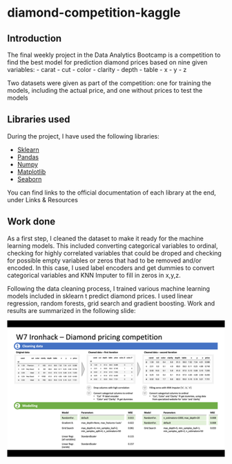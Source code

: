 # diamond-competition-kaggle

## Introduction

The final weekly project in the Data Analytics Bootcamp is a competition to find the best model for prediction diamond prices based on nine given variables:
    - carat
    - cut
    - color
    - clarity
    - depth
    - table
    - x
    - y
    - z

Two datasets were given as part of the competition: one for training the models, including the actual price, and one without prices to test the models 

## Libraries used

During the project, I have used the following libraries:
- [Sklearn](https://scikit-learn.org/stable/modules/classes.html)
- [Pandas](https://pandas.pydata.org/)
- [Numpy](https://numpy.org/doc/)
- [Matplotlib](https://matplotlib.org/stable/contents.html)
- [Seaborn](https://seaborn.pydata.org/)

You can find links to the official documentation of each library at the end, under Links & Resources

## Work done

As a first step, I cleaned the dataset to make it ready for the machine learning models. This included converting categorical variables to ordinal, checking for highly correlated variables that could be droped and checking for possible empty variables or zeros that had to be removed and/or encoded. In this case, I used label encoders and get dummies to convert categorical variables and KNN Imputer to fill in zeros in x,y,z.

Following the data cleaning process, I trained various machine learning models included in sklearn t predict diamond prices. I used linear regression, random forests, grid search and gradient boosting. Work and results are summarized in the following slide:

<img src="output/summary_slide_readme.png">